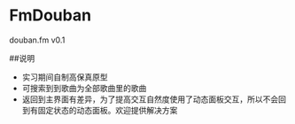 # FmDouban
douban.fm v0.1

##说明
- 实习期间自制高保真原型
- 可搜索到到歌曲为全部歌曲里的歌曲
- 返回到主界面有差异，为了提高交互自然度使用了动态面板交互，所以不会回到有固定状态的动态面板。欢迎提供解决方案
